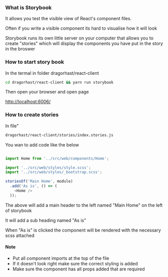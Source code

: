 ### What is Storybook

It allows you test the visible view of React's component files.

Often if you write a visible component its hard to visualise how it will look

Storybook runs its own little server on your computer that allows you to create "stories" which will display the components you have put in the story in the broswer

### How to start story book

In the termal in folder dragorhast/react-client

``` bash
cd dragorhast/react-client && yarn run storybook
```

Then open your browser and open page

[http://localhost:6006/](http://localhost:6006/)


### How to create stories

In file"
``` bash
dragorhast/react-client/stories/index.stories.js
```

You wan to add code like the below

``` js

import Home from '../src/web/components/Home';

import '../src/web/styles/style.scss';
import '../src/web/styles/_bootstrap.scss';

storiesOf('Main Home', module)
  .add('As is', () => (
    <Home />
  ));
 ```

 The above will add a main header to the left named "Main Home" on the left of storybook

 It will add a sub heading named "As is"

 When "As is" is clicked the component <Home /> will be rendered with the necessary scss attached

#### Note
 - Put all component imports at the top of the file
 - If it doesn't look right make sure the correct styling is added
 - Make sure the component has all props added that are required

